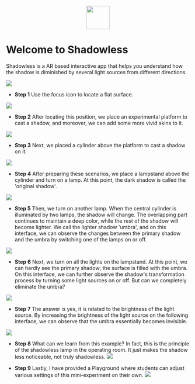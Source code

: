 
<p align="center">
<img width="64px"src="Assets/Shadowless.png" />
</p>

# Welcome to Shadowless

Shadowless is a AR based interactive app that helps you understand how the shadow is diminished by several light sources from different directions.

![](Assets/step1.jpg)

* **Step 1** Use the focus icon to locate a flat surface.

![](Assets/step2.jpg)

* **Step 2** After locating this position, we place an experimental platform to cast a shadow, and moreover, we can add some more vivid skins to it.

![](Assets/step2-3.jpg)

* **Step 3** Next, we placed a cylinder above the platform to cast a shadow on it.

![](Assets/step5.jpg)

* **Step 4** After preparing these scenarios, we place a lampstand above the cylinder and turn on a lamp. At this point, the dark shadow is called the 'original shadow'.

![](Assets/step6.jpg)

* **Step 5** Then, we turn on another lamp. When the central cylinder is illuminated by two lamps, the shadow will change. The overlapping part continues to maintain a deep color, while the rest of the shadow will become lighter. We call the lighter shadow 'umbra', and on this interface, we can observe the changes between the primary shadow and the umbra by switching one of the lamps on or off.

![](Assets/step7.jpg)

* **Step 6** Next, we turn on all the lights on the lampstand. At this point, we can hardly see the primary shadow; the surface is filled with the umbra. On this interface, we can further observe the shadow's transformation process by turning some light sources on or off. But can we completely eliminate the umbra?

![](Assets/step8.jpg)

* **Step 7** The answer is yes, it is related to the brightness of the light source. By increasing the brightness of the light source on the following interface, we can observe that the umbra essentially becomes invisible.

![](Assets/step9.jpg)

* **Step 8** What can we learn from this example? In fact, this is the principle of the shadowless lamp in the operating room. It just makes the shadow less noticeable, not truly shadowless.
![](Assets/step10.jpg)

* **Step 9** Lastly, I have provided a Playground where students can adjust various settings of this mini-experiment on their own.
![](Assets/step11.jpg)
